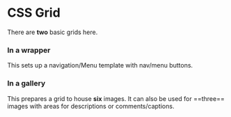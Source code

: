 # CSS Grid

There are **two** basic grids here.

### In a wrapper

This sets up a navigation/Menu template with nav/menu buttons.

### In a gallery

This prepares a grid to house **six** images.  It can also be used for ==three== images with areas for descriptions or comments/captions.

